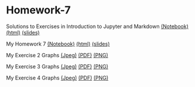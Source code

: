 # Homework-7
Solutions to Exercises in  Introduction to Jupyter and Markdown [(Notebook)](./Intro-Jupyter.ipynb) [(html)](https://smu-econ-growth.github.io/EconGrowthUG-Slides-Intro-Jupyter/Intro-Jupyter.html) [(slides)](https://smu-econ-growth.github.io/EconGrowthUG-Slides-Intro-Jupyter/)

My Homework 7 [(Notebook)](https://gracegerow.github.io/Homework-7/Homework4_Gerow.ipynb) [(html)](https://gracegerow.github.io/Homework-7/Homework4_Gerow.html) [(slides)](https://gracegerow.github.io/Homework-7/)

My Exercise 2 Graphs [(Jpeg)](https://gracegerow.github.io/Homework-7/Exercise2.jpeg) [(PDF)](https://gracegerow.github.io/Homework-7/Exercise2.pdf) [(PNG)](https://gracegerow.github.io/Homework-7/Exercise2.png)

My Exercise 3 Graphs [(Jpeg)](https://gracegerow.github.io/Homework-7/Exercise3.jpeg) [(PDF)](https://gracegerow.github.io/Homework-7/Exercise3.pdf) [(PNG)](https://gracegerow.github.io/Homework-7/Exercise3.png)

My Exercise 4 Graphs [(Jpeg)](https://gracegerow.github.io/Homework-7/Exercise4.jpeg) [(PDF)](https://gracegerow.github.io/Homework-7/Exercise4.pdf) [(PNG)](https://gracegerow.github.io/Homework-7/Exercise4.png)

